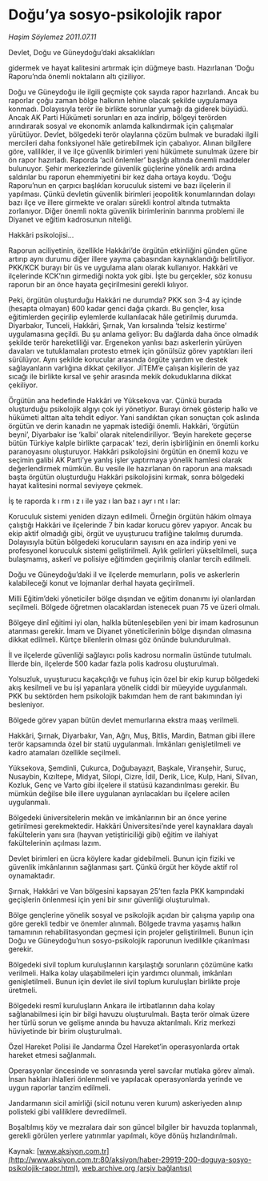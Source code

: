 # Doğu’ya sosyo-psikolojik rapor

*Haşim Söylemez 2011.07.11*

<font class="agenda2NewsSpot">
 <p class="BasicParagraph">
  <span lang="EN-GB">
   Devlet, Doğu ve Güneydoğu’daki aksaklıkları
  </span>
  <p class="BasicParagraph">
   <span lang="EN-GB">
    gidermek ve hayat kalitesini artırmak için düğmeye bastı. Hazırlanan ‘Doğu Raporu’nda önemli noktaların altı çiziliyor.
    <span>
    </span>
   </span>
  </p>
 </p>
</font>
<font class="newsDetail">
 <p>
 </p>
 <p class="BasicParagraph">
  <span>
   Doğu ve Güneydoğu ile ilgili geçmişte çok sayıda rapor hazırlandı. Ancak bu raporlar çoğu zaman bölge halkının lehine olacak şekilde uygulamaya konmadı. Dolayısıyla terör ile birlikte sorunlar yumağı da giderek büyüdü. Ancak AK Parti Hükümeti sorunları en aza indirip, bölgeyi terörden arındırarak sosyal ve ekonomik anlamda kalkındırmak için çalışmalar yürütüyor. Devlet, bölgedeki terör olaylarına çözüm bulmak ve buradaki ilgili mercileri daha fonksiyonel hâle getirebilmek için çabalıyor. Alınan bilgilere göre, valilikler, il ve ilçe güvenlik birimleri yeni hükümete sunulmak üzere bir ön rapor hazırladı. Raporda ‘acil önlemler’ başlığı altında önemli maddeler bulunuyor. Şehir merkezlerinde güvenlik güçlerine yönelik ardı ardına saldırılar bu raporun ehemmiyetini bir kez daha ortaya koydu. ‘Doğu Raporu’nun en çarpıcı başlıkları koruculuk sistemi ve bazı ilçelerin il yapılması. Çünkü devletin güvenlik birimleri jeopolitik konumlarından dolayı bazı ilçe ve illere girmekte ve oraları sürekli kontrol altında tutmakta zorlanıyor. Diğer önemli nokta güvenlik birimlerinin barınma problemi ile Diyanet ve eğitim kadrosunun niteliği.
  </span>
 </p>
 <p class="2011arabaslik">
 </p>
 <p class="2011arabaslik">
  Hakkâri psikolojisi...
 </p>
 <p class="2011yenimetin">
  Raporun aciliyetinin, özellikle Hakkâri’de örgütün etkinliğini günden güne artırıp aynı durumu diğer illere yayma çabasından kaynaklandığı belirtiliyor. PKK/KCK burayı bir üs ve uygulama alanı olarak kullanıyor. Hakkâri ve ilçelerinde KCK’nın girmediği nokta yok gibi. İşte bu gerçekler, söz konusu raporun bir an önce hayata geçirilmesini gerekli kılıyor.
 </p>
 <p class="2011yenimetin">
  <span>
   Peki, örgütün oluşturduğu Hakkâri ne durumda? PKK son 3-4 ay içinde (hesapta olmayan) 600 kadar genci dağa çıkardı. Bu gençler, kısa eğitimlerden geçirilip eylemlerde kullanılacak hâle getirilmiş durumda. Diyarbakır, Tunceli, Hakkâri, Şırnak, Van kırsalında ‘telsiz kestirme’ uygulamasına geçildi. Bu şu anlama geliyor: Bu dağlarda daha önce olmadık şekilde terör hareketliliği var. Ergenekon yanlısı bazı askerlerin yürüyen davaları ve tutuklamaları protesto etmek için gönülsüz görev yaptıkları ileri sürülüyor. Aynı şekilde korucular arasında örgüte yardım ve destek sağlayanların varlığına dikkat çekiliyor. JİTEM’e çalışan kişilerin de yaz sıcağı ile birlikte kırsal ve şehir arasında mekik dokuduklarına dikkat çekiliyor.
  </span>
 </p>
 <p class="2011yenimetin">
  <span>
   Örgütün ana hedefinde Hakkâri ve Yüksekova var. Çünkü burada oluşturduğu psikolojik algıyı çok iyi yönetiyor. Burayı örnek gösterip halkı ve hükümeti alttan alta tehdit ediyor. Yani sandıktan çıkan sonuçtan çok aslında örgütün ve derin kanadın ne yapmak istediği önemli. Hakkâri, ‘örgütün beyni’, Diyarbakır ise ‘kalbi’ olarak nitelendiriliyor. ‘Beyin harekete geçerse bütün Türkiye kalple birlikte çarpacak’ tezi, derin işbirliğinin en önemli korku paranoyasını oluşturuyor. Hakkâri psikolojisini örgütün en önemli kozu ve seçimin galibi AK Parti’ye yanlış işler yaptırmaya yönelik hamlesi olarak değerlendirmek mümkün. Bu vesile ile hazırlanan ön raporun ana maksadı başta örgütün oluşturduğu Hakkâri psikolojisini kırmak, sonra bölgedeki hayat kalitesini normal seviyeye çekmek.
  </span>
 </p>
 <p class="BasicParagraph">
  <span lang="EN-GB">
  </span>
  <span>
   İş
  </span>
  <span>
   te raporda
  </span>
  <span>
   k
  </span>
  <span>
   ı
  </span>
  <span>
   rm
  </span>
  <span>
   ı
  </span>
  <span>
   z
  </span>
  <span>
   ı
  </span>
  <span>
   ile yaz
  </span>
  <span>
   ı
  </span>
  <span>
   lan baz
  </span>
  <span>
   ı
  </span>
  <span>
   ayr
  </span>
  <span>
   ı
  </span>
  <span>
   nt
  </span>
  <span>
   ı
  </span>
  <span>
   lar:
  </span>
 </p>
 <p class="2011yenimetin">
  Koruculuk sistemi yeniden dizayn edilmeli. Örneğin örgütün hâkim olmaya çalıştığı Hakkâri ve ilçelerinde 7 bin kadar korucu görev yapıyor. Ancak bu ekip aktif olmadığı gibi, örgüt ve uyuşturucu trafiğine takılmış durumda. Dolayısıyla bütün bölgedeki korucuların sayısını en aza indirip yeni ve profesyonel koruculuk sistemi geliştirilmeli. Aylık gelirleri yükseltilmeli, suça bulaşmamış, askerî ve polisiye eğitimden geçirilmiş olanlar tercih edilmeli.
  <span>
  </span>
 </p>
 <p class="2011yenimetin">
  <span>
  </span>
  Doğu ve Güneydoğu’daki il ve ilçelerde memurların, polis ve askerlerin kalabileceği konut ve lojmanlar derhal hayata geçirilmeli.
  <span>
  </span>
 </p>
 <p class="2011yenimetin">
  <span>
  </span>
  Milli Eğitim’deki yöneticiler bölge dışından ve eğitim donanımı iyi olanlardan seçilmeli. Bölgede öğretmen olacaklardan istenecek puan 75 ve üzeri olmalı.
  <span>
  </span>
 </p>
 <p class="2011yenimetin">
  <span>
  </span>
  Bölgeye dinî eğitimi iyi olan, halkla bütenleşebilen yeni bir imam kadrosunun atanması gerekir. İmam ve Diyanet yöneticilerinin bölge dışından olmasına dikkat edilmeli. Kürtçe bilenlerin olması göz önünde bulundurulmalı.
  <span>
  </span>
 </p>
 <p class="2011yenimetin">
  <span>
  </span>
  İl ve ilçelerde güvenliği sağlayıcı polis kadrosu normalin üstünde tutulmalı. İllerde bin, ilçelerde 500 kadar fazla polis kadrosu oluşturulmalı.
  <span>
  </span>
 </p>
 <p class="2011yenimetin">
  <span>
  </span>
  Yolsuzluk, uyuşturucu kaçakçılığı ve fuhuş için özel bir ekip kurup bölgedeki akış kesilmeli ve bu işi yapanlara yönelik ciddi bir müeyyide uygulanmalı. PKK bu sektörden hem psikolojik bakımdan hem de rant bakımından iyi besleniyor.
  <span>
  </span>
 </p>
 <p class="2011yenimetin">
  Bölgede görev yapan bütün devlet memurlarına ekstra maaş verilmeli.
  <span>
  </span>
 </p>
 <p class="2011yenimetin">
  <span>
  </span>
  Hakkâri, Şırnak, Diyarbakır, Van, Ağrı, Muş, Bitlis, Mardin, Batman gibi illere terör kapsamında özel bir statü uygulanmalı. İmkânları genişletilmeli ve kadro atamaları özellikle seçilmeli.
  <span>
  </span>
 </p>
 <p class="2011yenimetin">
  Yüksekova, Şemdinli, Çukurca, Doğubayazıt, Başkale, Viranşehir, Suruç, Nusaybin, Kızıltepe, Midyat, Silopi, Cizre, İdil, Derik, Lice, Kulp, Hani, Silvan, Kozluk, Genç ve Varto gibi ilçelere il statüsü kazandırılması gerekir. Bu mümkün değilse bile illere uygulanan ayrılacakları bu ilçelere acilen uygulanmalı.
  <span>
  </span>
 </p>
 <p class="2011yenimetin">
  Bölgedeki üniversitelerin mekân ve imkânlarının bir an önce yerine getirilmesi gerekmektedir. Hakkâri Üniversitesi’nde yerel kaynaklara dayalı fakültelerin yanı sıra (hayvan yetiştiriciliği gibi) eğitim ve ilahiyat fakültelerinin açılması lazım.
  <span>
  </span>
 </p>
 <p class="2011yenimetin">
  Devlet birimleri en ücra köylere kadar gidebilmeli. Bunun için fiziki ve güvenlik imkânlarının sağlanması şart. Çünkü örgüt her köyde aktif rol oynamaktadır.
  <span>
  </span>
 </p>
 <p class="2011yenimetin">
  <span>
  </span>
  Şırnak, Hakkâri ve Van bölgesini kapsayan 25’ten fazla PKK kampındaki geçişlerin önlenmesi için yeni bir sınır güvenliği oluşturulmalı.
  <span>
  </span>
 </p>
 <p class="2011yenimetin">
  Bölge gençlerine yönelik sosyal ve psikolojik açıdan bir çalışma yapılıp ona göre gerekli tedbir ve önemler alınmalı. Bölgede travma yaşamış halkın tamamının
  <span>
   rehabilitasyondan geçmesi için projeler geliştirilmeli. Bunun için Doğu ve Güneydoğu’nun sosyo-psikolojik raporunun ivedilikle çıkarılması gerekir.
   <span>
   </span>
  </span>
 </p>
 <p class="2011yenimetin">
  <span>
   Bölgedeki sivil toplum kuruluşlarının karşılaştığı sorunların çözümüne katkı verilmeli. Halka kolay ulaşabilmeleri için yardımcı olunmalı, imkânları genişletilmeli. Bunun için devlet ile sivil toplum kuruluşları birlikte proje üretmeli.
   <span>
   </span>
  </span>
 </p>
 <p class="2011yenimetin">
  <span>
   Bölgedeki resmî kuruluşların Ankara ile irtibatlarının daha kolay sağlanabilmesi için bir bilgi havuzu oluşturulmalı. Başta terör olmak üzere her türlü sorun ve gelişme anında bu havuza aktarılmalı. Kriz merkezi hüviyetinde bir birim oluşturulmalı.
   <span>
   </span>
  </span>
 </p>
 <p class="2011yenimetin">
  <span>
   Özel Hareket Polisi ile Jandarma Özel Hareket’in operasyonlarda ortak hareket etmesi sağlanmalı.
   <span>
   </span>
  </span>
 </p>
 <p class="2011yenimetin">
  <span>
   Operasyonlar öncesinde ve sonrasında yerel savcılar mutlaka görev almalı. İnsan hakları ihlalleri önlenmeli ve yapılacak operasyonlarda yerinde ve uygun raporlar tanzim edilmeli.
   <span>
   </span>
  </span>
 </p>
 <p class="2011yenimetin">
  <span>
   Jandarmanın sicil amirliği (sicil notunu veren kurum) askeriyeden alınıp polisteki gibi valiliklere devredilmeli.
   <span>
   </span>
  </span>
 </p>
 <p class="2011yenimetin">
  <span>
   Boşaltılmış köy ve mezralara dair son güncel bilgiler bir havuzda toplanmalı, gerekli görülen yerlere yatırımlar yapılmalı, köye dönüş hızlandırılmalı.
  </span>
 </p>
 <p>
 </p>
</font>

Kaynak: [www.aksiyon.com.tr](http://www.aksiyon.com.tr:80/aksiyon/haber-29919-200-doguya-sosyo-psikolojik-rapor.html), [web.archive.org (arşiv bağlantısı)](http://web.archive.org/web/20111231054813/http://www.aksiyon.com.tr:80/aksiyon/haber-29919-200-doguya-sosyo-psikolojik-rapor.html)
